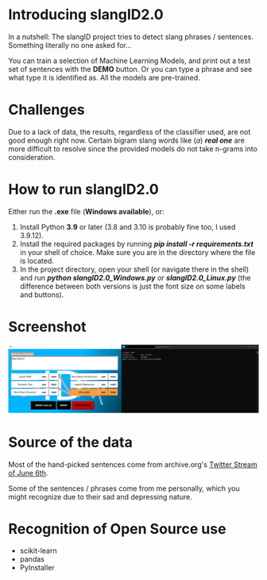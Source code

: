 # Introducing slangID2.0

In a nutshell: The slangID project tries to detect slang phrases / sentences. Something literally no one asked for...

You can train a selection of Machine Learning Models, and print out a test set of sentences with the **DEMO** button.
Or you can type a phrase and see what type it is  identified as. All the models are pre-trained.

# Challenges

Due to a lack of data, the results, regardless of the classifier used, are not good enough right now.
 Certain bigram slang words like (_a_) _**real one**_ are more difficult to resolve since the provided models do not take n-grams into consideration.
 
# How to run slangID2.0

Either run the **.exe** file (**Windows available**), or:

1. Install Python **3.9** or later (3.8 and 3.10 is probably fine too, I used 3.9.12).
2. Install the required packages by running **_pip install -r requirements.txt_** in your shell of choice. Make sure you are in the directory where the file is located.
3. In the project directory, open your shell (or navigate there in the shell) and run _**python slangID2.0_Windows.py** or **slangID2.0_Linux.py**_ (the difference between both versions is just the font size on some labels and buttons).

# Screenshot

![slangID2.0](misc/slangID2.0_Screenshot.png)

# Source of the data

Most of the hand-picked sentences come from archive.org's [Twitter Stream of June 6th](https://archive.org/details/archiveteam-twitter-stream-2021-06).

Some of the sentences / phrases come from me personally, which you might recognize due to their sad and depressing nature.

# Recognition of Open Source use

* scikit-learn
* pandas
* PyInstaller
